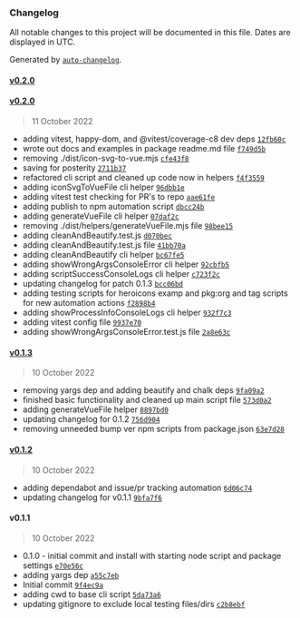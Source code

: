 ### Changelog

All notable changes to this project will be documented in this file. Dates are displayed in UTC.

Generated by [`auto-changelog`](https://github.com/CookPete/auto-changelog).

#### [v0.2.0](https://github.com/obewds/icon-svg-to-vue/compare/v0.2.0...v0.2.0)

#### [v0.2.0](https://github.com/obewds/icon-svg-to-vue/compare/v0.1.3...v0.2.0)

> 11 October 2022

- adding vitest, happy-dom, and @vitest/coverage-c8 dev deps [`12fb60c`](https://github.com/obewds/icon-svg-to-vue/commit/12fb60cf4e8e89d4ecc0d6a892ba959b9aced89e)
- wrote out docs and examples in package readme.md file [`f749d5b`](https://github.com/obewds/icon-svg-to-vue/commit/f749d5b7395126b67abc06067a3f4474ff3cee46)
- removing ./dist/icon-svg-to-vue.mjs [`cfe43f8`](https://github.com/obewds/icon-svg-to-vue/commit/cfe43f880df768f104ea6508b10c5190e755356c)
- saving for posterity [`2711b37`](https://github.com/obewds/icon-svg-to-vue/commit/2711b379ed1de1b337abdd7a75a6bdc13a21fd5e)
- refactored cli script and cleaned up code now in helpers [`f4f3559`](https://github.com/obewds/icon-svg-to-vue/commit/f4f355937bac6bc46aa59526d7ea0f1952a0bab9)
- adding iconSvgToVueFile cli helper [`96dbb1e`](https://github.com/obewds/icon-svg-to-vue/commit/96dbb1e5a4c68f33a2ed9beb29a6f274125a0f22)
- adding vitest test checking for PR's to repo [`aae61fe`](https://github.com/obewds/icon-svg-to-vue/commit/aae61fe6293d032f2121f4eeb0c7d4559721940e)
- adding publish to npm automation script [`dbcc24b`](https://github.com/obewds/icon-svg-to-vue/commit/dbcc24bf6918259800b6b1cda2b7b88a60af1efd)
- adding generateVueFile cli helper [`07daf2c`](https://github.com/obewds/icon-svg-to-vue/commit/07daf2ca9ed641596fcc17c76c1a8f2b404b5ab5)
- removing ./dist/helpers/generateVueFile.mjs file [`98bee15`](https://github.com/obewds/icon-svg-to-vue/commit/98bee150429b5ced0c4d40d32a8e36ee7792d0ab)
- adding cleanAndBeautify.test.js [`d070bec`](https://github.com/obewds/icon-svg-to-vue/commit/d070becfffab5ee16341022abbd42a6fb972c732)
- adding cleanAndBeautify.test.js file [`41bb70a`](https://github.com/obewds/icon-svg-to-vue/commit/41bb70a8565956a36fcab6c1f6c4ed176f562dbf)
- adding cleanAndBeautify cli helper [`bc67fe5`](https://github.com/obewds/icon-svg-to-vue/commit/bc67fe5b4622fdfe4069be371dcdccfbe2b03ad1)
- adding showWrongArgsConsoleError cli helper [`92cbfb5`](https://github.com/obewds/icon-svg-to-vue/commit/92cbfb5ba6106d6d2224538f062e1c3cd3c3a3c0)
- adding scriptSuccessConsoleLogs cli helper [`c723f2c`](https://github.com/obewds/icon-svg-to-vue/commit/c723f2c13ede51fe84b4850c812b99ab963c3824)
- updating changelog for patch 0.1.3 [`bcc06bd`](https://github.com/obewds/icon-svg-to-vue/commit/bcc06bd49a5c481cfe5e9fad8a3a3f5d1539673a)
- adding testing scripts for heroicons examp and pkg:org and tag scripts for new automation actions [`f2898b4`](https://github.com/obewds/icon-svg-to-vue/commit/f2898b418b54e65cc98f3e02eace1cb42738b62b)
- adding showProcessInfoConsoleLogs cli helper [`932f7c3`](https://github.com/obewds/icon-svg-to-vue/commit/932f7c30b14439c850c8211e5ac987c9d7b837d9)
- adding vitest config file [`9937e70`](https://github.com/obewds/icon-svg-to-vue/commit/9937e700078e41ce382dc9b2b64b1468d6ead8f6)
- adding showWrongArgsConsoleError.test.js file [`2a8e63c`](https://github.com/obewds/icon-svg-to-vue/commit/2a8e63ce346a5d0ecf2cd29c7561961ce27b28a8)

#### [v0.1.3](https://github.com/obewds/icon-svg-to-vue/compare/v0.1.2...v0.1.3)

> 10 October 2022

- removing yargs dep and adding beautify and chalk deps [`9fa09a2`](https://github.com/obewds/icon-svg-to-vue/commit/9fa09a2eb3e4e5ae2ce998546c64106490e51e6a)
- finished basic functionality and cleaned up main script file [`573d0a2`](https://github.com/obewds/icon-svg-to-vue/commit/573d0a29c50f08801b539662ce88532dcdbedae5)
- adding generateVueFile helper [`8897bd0`](https://github.com/obewds/icon-svg-to-vue/commit/8897bd01cb2b4564a106a7e364ff04a7186d0400)
- updating changelog for 0.1.2 [`756d904`](https://github.com/obewds/icon-svg-to-vue/commit/756d90480647caa181b3ff384ca2e1446efe695f)
- removing unneeded bump ver npm scripts from package.json [`63e7d28`](https://github.com/obewds/icon-svg-to-vue/commit/63e7d285ac44809019931d8c7ff8bf3e27b088e8)

#### [v0.1.2](https://github.com/obewds/icon-svg-to-vue/compare/v0.1.1...v0.1.2)

> 10 October 2022

- adding dependabot and issue/pr tracking automation [`6d06c74`](https://github.com/obewds/icon-svg-to-vue/commit/6d06c7496c1008273a149b7b5a1324169a846df7)
- updating changelog for v0.1.1 [`9bfa7f6`](https://github.com/obewds/icon-svg-to-vue/commit/9bfa7f6424843b718be536ceb00de19844f53563)

#### v0.1.1

> 10 October 2022

- 0.1.0 - initial commit and install with starting node script and package settings [`e70e56c`](https://github.com/obewds/icon-svg-to-vue/commit/e70e56c6815461bc4a6daa9192089518d9f76781)
- adding yargs dep [`a55c7eb`](https://github.com/obewds/icon-svg-to-vue/commit/a55c7ebcd48a0060c178f433eeaf470cfdb68011)
- Initial commit [`9f4ec9a`](https://github.com/obewds/icon-svg-to-vue/commit/9f4ec9a54c304bb7f74bb54f72255100b0240c78)
- adding cwd to base cli script [`5da73a6`](https://github.com/obewds/icon-svg-to-vue/commit/5da73a67322fd73eda2fbbb0b80dd952b201d102)
- updating gitignore to exclude local testing files/dirs [`c2b8ebf`](https://github.com/obewds/icon-svg-to-vue/commit/c2b8ebfac72dcae356ec9ada1667e6299aa2210a)
